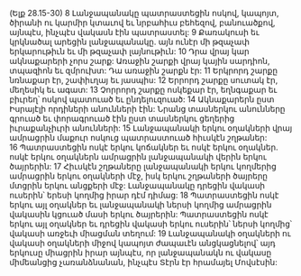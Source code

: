 (Ելք 28.15-30)
8 Լանջապանակը պատրաստեցին ոսկով, կապոյտ, ծիրանի ու կարմիր կտաւով եւ նրբահիւս բեհեզով, բանուածքով, այնպէս, ինչպէս վակասն էին պատրաստել: 9 Քառակուսի եւ կրկնածալ արեցին լանջապանակը. այն ունէր մի թզաչափ երկարութիւն եւ մի թզաչափ լայնութիւն: 10 Դրա վրայ կար ակնաքարերի չորս շարք: Առաջին շարքի վրայ կային սարդիոն, տպազիոն եւ զմրուխտ: Դա առաջին շարքն էր: 11 Երկրորդ շարքը նռնաքար էր, շափիւղայ եւ յասպիս: 12 Երրորդ շարքը սուտակ էր, մեղեսիկ եւ ագատ: 13 Չորրորդ շարքը ոսկեքար էր, եղնգաքար եւ բիւրեղ՝ ոսկով պատուած եւ ընդելուզուած: 14 Ակնաքարերն ըստ Իսրայէլի որդիների անունների էին: Նրանց տասներկու անունները գրուած եւ փորագրուած էին ըստ տասներկու ցեղերից իւրաքանչիւրի անունների: 15 Լանջապանակի երկու օղակների վրայ ամրացրին մաքուր ոսկուց պատրաստուած հիւսկէն շղթաներ: 16 Պատրաստեցին ոսկէ երկու կոճակներ եւ ոսկէ երկու օղակներ. ոսկէ երկու օղակներն ամրացրին լանջապանակի վերին երկու ծայրերին: 17 Հիւսկէն շղթաները լանջապանակի երկու կողմերից ամրացրին երկու օղակների մէջ, իսկ երկու շղթաների ծայրերը մտցրին երկու անցքերի մէջ: Լանջապանակը դրեցին վակասի ուսերին՝ երեսի կողմից իրար դէմ դիմաց: 18 Պատրաստեցին ոսկէ երկու այլ օղակներ եւ լանջապանակի ներսի կողմից ամրացրին վակասին կցուած մասի երկու ծայրերին: Պատրաստեցին ոսկէ երկու այլ օղակներ եւ դրեցին վակասի երկու ուսերին՝ ներսի կողմից՝ վակասի առջեւի միացման տեղում: 19 Լանջապանակի օղակների ու վակասի օղակների միջով կապոյտ ժապաւէն անցկացնելով՝ այդ երկուսը միացրին իրար այնպէս, որ լանջապանակն ու վակասը միմեանցից չառանձնանան, ինչպէս Տէրն էր հրամայել Մովսէսին:
